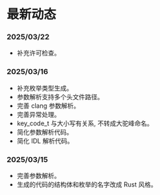 # 最新动态

### 2025/03/22

- 补充许可检查。

### 2025/03/16

- 补充枚举类型生成。
- 参数解析支持多个头文件路径。
- 完善 clang 参数解析。
- 完善异常处理。
- key_code_t 与大小写有关系, 不转成大驼峰命名。
- 简化参数解析代码。
- 简化 IDL 解析代码。

### 2025/03/15

- 完善参数解析。
- 生成的代码的结构体和枚举的名字改成 Rust 风格。
